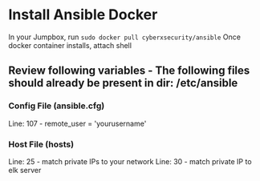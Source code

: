 # Install Ansible Docker
In your Jumpbox, run `sudo docker pull cyberxsecurity/ansible`
Once docker container installs, attach shell

## Review following variables - The following files should already be present in dir: /etc/ansible

### Config File (ansible.cfg)
Line: 107 - remote_user = 'yourusername'

### Host File (hosts)
Line: 25 - match private IPs to your network
Line: 30 - match private IP to elk server